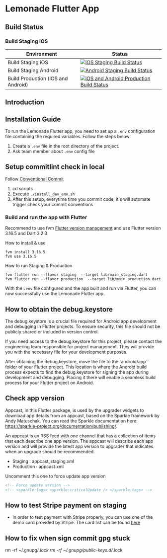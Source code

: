# Lemonade Flutter App
## Build Status

### Build Staging iOS

| Environment             | Status                                                                                                    |
|-------------------------|-----------------------------------------------------------------------------------------------------------|
| Build Staging iOS       | [![iOS Staging Build Status](https://api.codemagic.io/apps/6493f698db20b1801c5e821b/ios-staging/status_badge.svg)](https://codemagic.io/apps/6493f698db20b1801c5e821b/ios-staging/latest_build)       |
| Build Staging Android   | [![Android Staging Build Status](https://api.codemagic.io/apps/6493f698db20b1801c5e821b/android-staging/status_badge.svg)](https://codemagic.io/apps/6493f698db20b1801c5e821b/android-staging/latest_build)   |
| Build Production (iOS and Android)       | [![iOS and Android Production Build Status](https://api.codemagic.io/apps/6493f698db20b1801c5e821b/ios-android-production/status_badge.svg)](https://codemagic.io/apps/6493f698db20b1801c5e821b/ios-android-production/latest_build) |

## Introduction

## Installation Guide

To run the Lemonade Flutter app, you need to set up a `.env` configuration file containing the required variables. Follow the steps below:

1. Create a `.env` file in the root directory of the project.
2. Ask team member about `.env` config file

## Setup commitlint check in local

Follow [Conventional Commit](https://www.conventionalcommits.org/en/v1.0.0/)

1. cd scripts
2. Execute `./install_dev_env.sh`
3. After this setup, everytime time you commit code, it's will automate trigger check your commit conventions

### Build and run the app with Flutter

Recommend to use fvm [Flutter version management](https://fvm.app/) and use Flutter version 3.16.5 and Dart 3.2.3

How to install & use

```
fvm install 3.16.5
fvm use 3.16.5
```

How to run Staging & Production
```
fvm flutter run --flavor staging  --target lib/main_staging.dart
fvm flutter run --flavor production  --target lib/main_production.dart
```

With the `.env` file configured and the app built and run via Flutter, you can now successfully use the Lemonade Flutter app.

## How to obtain the debug.keystore

The debug.keystore is a crucial file required for Android app development and debugging in Flutter projects. To ensure security, this file should not be publicly shared or included in version control.

If you need access to the debug.keystore for this project, please contact the engineering team responsible for project management. They will provide you with the necessary file for your development purposes.

After obtaining the debug.keystore, move the file to the `android/app`` folder of your Flutter project. This location is where the Android build process expects to find the debug.keystore for signing the app during development and debugging. Placing it there will enable a seamless build process for your Flutter project on Android.

## Check app version

Appcast, in this Flutter package, is used by the upgrader widgets to download app details from an appcast, based on the Sparkle framework by Andy Matuschak. You can read the Sparkle documentation here: https://sparkle-project.org/documentation/publishing/.

An appcast is an RSS feed with one channel that has a collection of items that each describe one app version. The appcast will describe each app version and will provide the latest app version to upgrader that indicates when an upgrade should be recommended.

- Staging : appcast_staging.xml
- Production : appcast.xml

Uncomment this one to force update app version
```xml
<!-- Force update version -->
<!-- <sparkle:tags> <sparkle:criticalUpdate /> </sparkle:tags> -->
```
## How to test Stripe payment on staging
- In order to test payment with Stripe properly, you can use one of the demo card provided by Stripe. The card list can be found [here](https://stripe.com/docs/testing#cards)

## How to fix when sign commit gpg stuck
rm -rf ~/.gnupg/*.lock
rm -rf ~/.gnupg/public-keys.d/*.lock